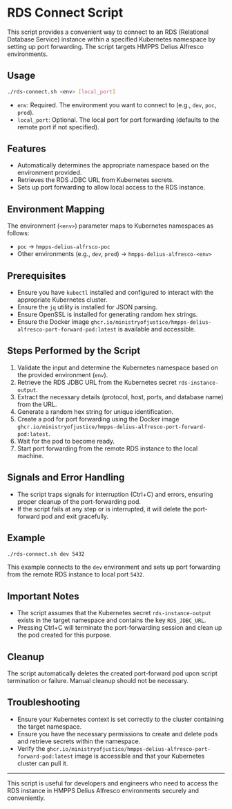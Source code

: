 # RDS Connect Script

This script provides a convenient way to connect to an RDS (Relational Database Service) instance within a specified Kubernetes namespace by setting up port forwarding. The script targets HMPPS Delius Alfresco environments.

## Usage

```sh
./rds-connect.sh <env> [local_port]
```

- `env`: Required. The environment you want to connect to (e.g., `dev`, `poc`, `prod`).
- `local_port`: Optional. The local port for port forwarding (defaults to the remote port if not specified).

## Features

- Automatically determines the appropriate namespace based on the environment provided.
- Retrieves the RDS JDBC URL from Kubernetes secrets.
- Sets up port forwarding to allow local access to the RDS instance.

## Environment Mapping

The environment (`<env>`) parameter maps to Kubernetes namespaces as follows:

- `poc` -> `hmpps-delius-alfrsco-poc`
- Other environments (e.g., `dev`, `prod`) -> `hmpps-delius-alfresco-<env>`

## Prerequisites

- Ensure you have `kubectl` installed and configured to interact with the appropriate Kubernetes cluster.
- Ensure the `jq` utility is installed for JSON parsing.
- Ensure OpenSSL is installed for generating random hex strings.
- Ensure the Docker image `ghcr.io/ministryofjustice/hmpps-delius-alfresco-port-forward-pod:latest` is available and accessible.

## Steps Performed by the Script

1. Validate the input and determine the Kubernetes namespace based on the provided environment (`env`).
2. Retrieve the RDS JDBC URL from the Kubernetes secret `rds-instance-output`.
3. Extract the necessary details (protocol, host, ports, and database name) from the URL.
4. Generate a random hex string for unique identification.
5. Create a pod for port forwarding using the Docker image `ghcr.io/ministryofjustice/hmpps-delius-alfresco-port-forward-pod:latest`.
6. Wait for the pod to become ready.
7. Start port forwarding from the remote RDS instance to the local machine.

## Signals and Error Handling

- The script traps signals for interruption (Ctrl+C) and errors, ensuring proper cleanup of the port-forwarding pod.
- If the script fails at any step or is interrupted, it will delete the port-forward pod and exit gracefully.

## Example

```sh
./rds-connect.sh dev 5432
```

This example connects to the `dev` environment and sets up port forwarding from the remote RDS instance to local port `5432`.

## Important Notes

- The script assumes that the Kubernetes secret `rds-instance-output` exists in the target namespace and contains the key `RDS_JDBC_URL`.
- Pressing Ctrl+C will terminate the port-forwarding session and clean up the pod created for this purpose.

## Cleanup

The script automatically deletes the created port-forward pod upon script termination or failure. Manual cleanup should not be necessary.

## Troubleshooting

- Ensure your Kubernetes context is set correctly to the cluster containing the target namespace.
- Ensure you have the necessary permissions to create and delete pods and retrieve secrets within the namespace.
- Verify the `ghcr.io/ministryofjustice/hmpps-delius-alfresco-port-forward-pod:latest` image is accessible and that your Kubernetes cluster can pull it.

---

This script is useful for developers and engineers who need to access the RDS instance in HMPPS Delius Alfresco environments securely and conveniently.
